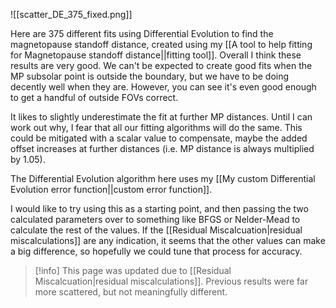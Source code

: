 ![[scatter_DE_375_fixed.png]]

Here are 375 different fits using Differential Evolution to find the magnetopause standoff distance, created using my [[A tool to help fitting for Magnetopause standoff distance||fitting tool]]. Overall I think these results are very good. We can't be expected to create good fits when the MP subsolar point is outside the boundary, but we have to be doing decently well when they are. However, you can see it's even good enough to get a handful of outside FOVs correct.

It likes to slightly underestimate the fit at further MP distances. Until I can work out why, I fear that all our fitting algorithms will do the same. This could be mitigated with a scalar value to compensate, maybe the added offset increases at further distances (i.e. MP distance is always multiplied by 1.05).

The Differential Evolution algorithm here uses my [[My custom Differential Evolution error function||custom error function]].

I would like to try using this as a starting point, and then passing the two calculated parameters over to something like BFGS or Nelder-Mead to calculate the rest of the values. If the [[Residual Miscalcuation|residual miscalculations]] are any indication, it seems that the other values can make a big difference, so hopefully we could tune that process for accuracy.

> [!info] This page was updated due to [[Residual Miscalcuation|residual miscalculations]]. Previous results were far more scattered, but not meaningfully different.